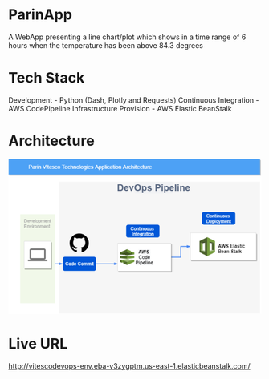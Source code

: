 # ParinApp
A WebApp presenting a line chart/plot which shows in a time range of 6 hours when the temperature has been above 84.3 degrees

# Tech Stack
Development - Python (Dash, Plotly and Requests)
Continuous Integration - AWS CodePipeline
Infrastructure Provision - AWS Elastic BeanStalk

# Architecture
![Alt text](architecture_parin.png?raw=true "Parin App Architecture")

# Live URL
http://vitescodevops-env.eba-v3zygptm.us-east-1.elasticbeanstalk.com/

